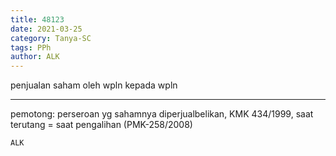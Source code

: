 ```yaml
---
title: 48123
date: 2021-03-25
category: Tanya-SC
tags: PPh
author: ALK
---
```


penjualan saham oleh wpln kepada wpln

---

pemotong: perseroan yg sahamnya diperjualbelikan, KMK 434/1999, saat terutang = saat pengalihan (PMK-258/2008)

`ALK`
